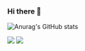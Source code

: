 ### Hi there 👋

![Anurag's GitHub stats](https://github-readme-stats.vercel.app/api?username=jjunhaa0211&show_icons=true&theme=dark)

<img src="https://img.shields.io/badge/Swift-F05138?style=red&logo=Swift&logoColor=white"/>

<img src="https://img.shields.io/badge/{내용}-{배경 색깔}?style={스타일}&logo={로고이름}&logoColor={로고 색깔}"/>
